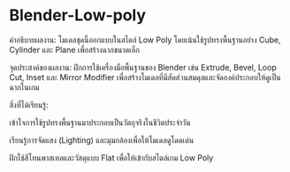 # Blender-Low-poly
คำอธิบายผลงาน:
โมเดลชุดนี้ออกแบบในสไตล์ Low Poly โดยเน้นใช้รูปทรงพื้นฐานอย่าง Cube, Cylinder และ Plane เพื่อสร้างฉากขนาดเล็ก

จุดประสงค์ของผลงาน:
ฝึกการใช้เครื่องมือพื้นฐานของ Blender เช่น Extrude, Bevel, Loop Cut, Inset และ Mirror Modifier เพื่อสร้างโมเดลที่มีสัดส่วนสมดุลและจัดองค์ประกอบให้ดูเป็นฉากในเกม

สิ่งที่ได้เรียนรู้:

เข้าใจการใช้รูปทรงพื้นฐานมาประกอบเป็นวัตถุจริงในชีวิตประจำวัน

เรียนรู้การจัดแสง (Lighting) และมุมกล้องเพื่อให้โมเดลดูโดดเด่น

ฝึกใช้สีโทนพาสเทลและวัสดุแบบ Flat เพื่อให้เข้ากับสไตล์เกม Low Poly

